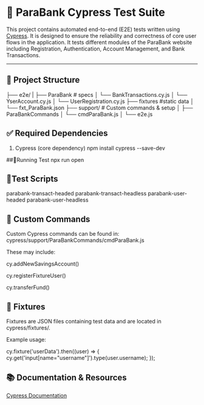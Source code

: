 # 🧪 ParaBank Cypress Test Suite

This project contains automated end-to-end (E2E) tests written using [Cypress](https://www.cypress.io/). It is designed to ensure the reliability and correctness of core user flows in the application.
It tests different modules of the ParaBank website including Registration, Authentication, Account Management, and Bank Transactions.

---

## 📁 Project Structure
├── e2e/ 
| ├── ParaBank # specs
│   └── BankTransactions.cy.js
│   └── YserAccount.cy.js
│   └── UserRegistration.cy.js
├── fixtures #static data
│   └── fxt_ParaBank.json
├── support/ # Custom commands & setup
│ ├── ParaBankCommands
│   └── cmdParaBank.js
│ └── e2e.js


## ✅ Required Dependencies
1. Cypress (core dependency)
  npm install cypress --save-dev

##🚦Running Test
npx run open

## 🧵Test Scripts
parabank-transact-headed
parabank-transact-headless
parabank-user-headed
parabank-user-headless



## 🧩 Custom Commands
Custom Cypress commands can be found in:
cypress/support/ParaBankCommands/cmdParaBank.js

These may include:

  cy.addNewSavingsAccount()
	
  cy.registerFixtureUser()
	
  cy.transferFund()


## 📄 Fixtures
Fixtures are JSON files containing test data and are located in cypress/fixtures/.

Example usage:

cy.fixture('userData').then((user) => {
  cy.get('input[name="username"]').type(user.username);
});

## 📚 Documentation & Resources
[Cypress Documentation](https://docs.cypress.io/)


